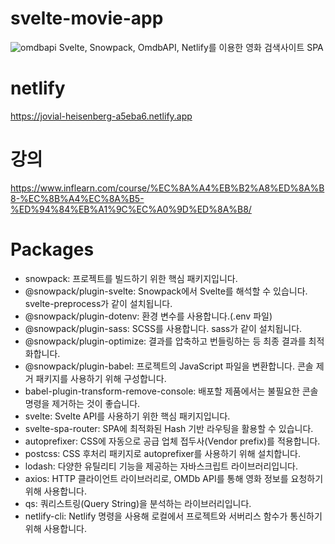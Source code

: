 # svelte-movie-app
![omdbapi](https://user-images.githubusercontent.com/22463540/110784418-046ae700-82ad-11eb-8929-7bf69a97af7f.PNG)
Svelte, Snowpack, OmdbAPI, Netlify를 이용한 영화 검색사이트 SPA

# netlify
https://jovial-heisenberg-a5eba6.netlify.app

# 강의
https://www.inflearn.com/course/%EC%8A%A4%EB%B2%A8%ED%8A%B8-%EC%8B%A4%EC%8A%B5-%ED%94%84%EB%A1%9C%EC%A0%9D%ED%8A%B8/

# Packages
- snowpack: 프로젝트를 빌드하기 위한 핵심 패키지입니다. 
- @snowpack/plugin-svelte: Snowpack에서 Svelte를 해석할 수 있습니다. svelte-preprocess가 같이 설치됩니다.
- @snowpack/plugin-dotenv: 환경 변수를 사용합니다.(.env 파일)
- @snowpack/plugin-sass: SCSS를 사용합니다. sass가 같이 설치됩니다.
- @snowpack/plugin-optimize: 결과를 압축하고 번들링하는 등 최종 결과를 최적화합니다.
- @snowpack/plugin-babel: 프로젝트의 JavaScript 파일을 변환합니다. 콘솔 제거 패키지를 사용하기 위해 구성합니다. 
- babel-plugin-transform-remove-console: 배포할 제품에서는 불필요한 콘솔 명령을 제거하는 것이 좋습니다.
- svelte: Svelte API를 사용하기 위한 핵심 패키지입니다.
- svelte-spa-router: SPA에 최적화된 Hash 기반 라우팅을 활용할 수 있습니다. 
- autoprefixer: CSS에 자동으로 공급 업체 접두사(Vendor prefix)를 적용합니다.
- postcss: CSS 후처리 패키지로 autoprefixer를 사용하기 위해 설치합니다.
- lodash: 다양한 유틸리티 기능을 제공하는 자바스크립트 라이브러리입니다.
- axios: HTTP 클라이언트 라이브러리로, OMDb API를 통해 영화 정보를 요청하기 위해 사용합니다.
- qs: 쿼리스트링(Query String)을 분석하는 라이브러리입니다.
- netlify-cli: Netlify 명령을 사용해 로컬에서 프로젝트와 서버리스 함수가 통신하기 위해 사용합니다.
